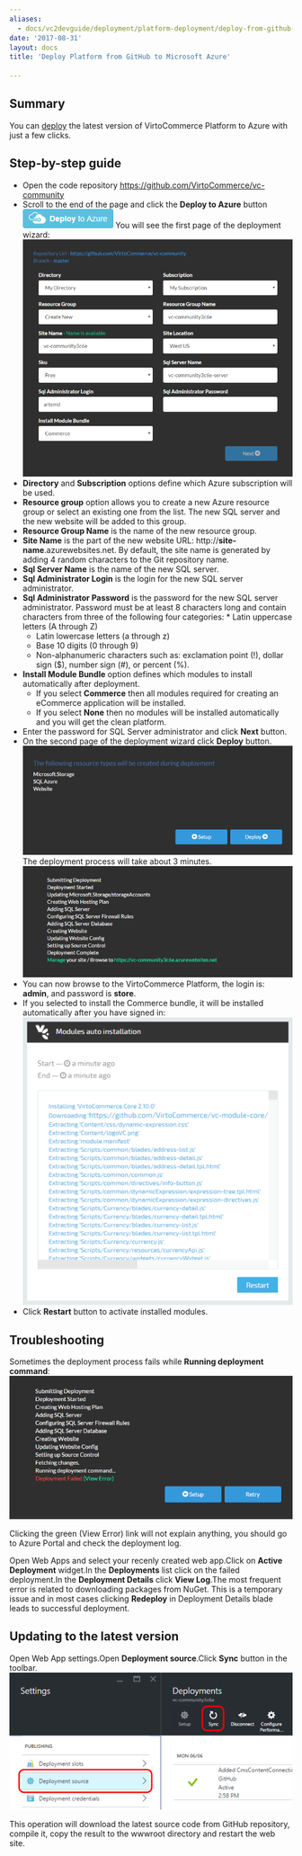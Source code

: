 ```yaml
---
aliases:
  - docs/vc2devguide/deployment/platform-deployment/deploy-from-github-to-microsoft-cloud-azure
date: '2017-08-31'
layout: docs
title: 'Deploy Platform from GitHub to Microsoft Azure'

---
```

## Summary

You can <a class="crosslink" href="https://virtocommerce.com/ecommerce-hosting" target="_blank">deploy</a> the latest version of VirtoCommerce Platform to Azure with just a few clicks.

## Step-by-step guide

* Open the code repository <a href="https://github.com/VirtoCommerce/vc-community" rel="nofollow">https://github.com/VirtoCommerce/vc-community</a>
* Scroll to the end of the page and click the **Deploy to Azure** button
  ![Deploy to Azure button](../../../assets/images/docs/image2015-4-6_16-43-13.png "Deploy to Azure button")
  You will see the first page of the deployment wizard:
  ![Start page of Deploy Wizard](../../../assets/images/docs/image2016-6-6_14-43-29.png "Start page of Deploy Wizard")
* **Directory** and **Subscription** options define which Azure subscription will be used.
* **Resource group** option allows you to create a new Azure resource group or select an existing one from the list. The new SQL server and the new website will be added to this group.
* **Resource Group Name** is the name of the new resource group.
* **Site Name** is the part of the new website URL: http://**site-name**.azurewebsites.net. By default, the site name is generated by adding 4 random characters to the Git repository name.
* **Sql Server Name** is the name of the new SQL server.
* **Sql Administrator Login** is the login for the new SQL server administrator.
* **Sql Administrator Password** is the password for the new SQL server administrator. Password must be at least 8 characters long and contain characters from three of the following four categories:     * Latin uppercase letters (A through Z)
  * Latin lowercase letters (a through z)
  * Base 10 digits (0 through 9)
  * Non-alphanumeric characters such as: exclamation point (!), dollar sign ($), number sign (#), or percent (%).
* **Install Module Bundle** option defines which modules to install automatically after deployment.
  * If you select **Commerce** then all modules required for creating an eCommerce application will be installed.
  * If you select **None** then no modules will be installed automatically and you will get the clean platform.
* Enter the password for SQL Server administrator and click **Next** button.
* On the second page of the deployment wizard click **Deploy** button.
  ![Final step of Deploy Wizard](../../../assets/images/docs/image2016-6-6_14-51-36.png "Final step of Deploy Wizard")
  The deployment process will take about 3 minutes.
  ![Deployment process](../../../assets/images/docs/image2016-6-6_15-0-35.png "Deployment process")
* You can now browse to the VirtoCommerce Platform, the login is: **admin**, and password is **store**.
* If you selected to install the Commerce bundle, it will be installed automatically after you have signed in:
  ![Extracting Virto Commerce 2 bundles](../../../assets/images/docs/image2016-6-6_15-8-42.png "Installing Virto Commerce 2 bundles")
* Click **Restart** button to activate installed modules.

## Troubleshooting

Sometimes the deployment process fails while **Running deployment command**:
![Deployment error](../../../assets/images/docs/image2015-8-3_12-24-53.png "Deployment error")

Clicking the green (View Error) link will not explain anything, you should go to Azure Portal and check the deployment log.

Open Web Apps and select your recenly created web app.Click on **Active Deployment** widget.In the **Deployments** list click on the failed deployment.In the **Deployment Details** click **View Log**.The most frequent error is related to downloading packages from NuGet. This is a temporary issue and in most cases clicking **Redeploy** in Deployment Details blade leads to successful deployment.

## Updating to the latest version

Open Web App settings.Open **Deployment source**.Click **Sync** button in the toolbar.
![Updating Virto Commerce 2](../../../assets/images/docs/image2016-6-6_15-18-58.png "Updating Virto Commerce 2")

This operation will download the latest source code from GitHub repository, compile it, copy the result to the wwwroot directory and restart the web site.
